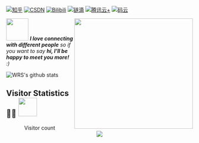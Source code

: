 [![知乎](https://img.shields.io/badge/知乎-查看-blue)](https://www.zhihu.com/people/wang-rong-sheng-74)
[![CSDN](https://img.shields.io/badge/CSDN-查看-red)](https://blog.csdn.net/u014297502?spm=1000.2115.3001.5113)
[![Bilibili](https://img.shields.io/badge/Bilibili-查看-pink)](https://space.bilibili.com/383478933)
[![链滴](https://img.shields.io/badge/链滴-查看-orange)](https://ld246.com/member/WangRongsheng)
[![腾讯云+](https://img.shields.io/badge/腾讯云%2B-查看-lightgrey)](https://cloud.tencent.com/developer/user/4161138)
[![码云](https://img.shields.io/badge/码云-查看-yellow)](https://gitee.com/niceWangRongsheng)

<img align='right' src="https://github.com/abhisheknaiidu/abhisheknaiidu/blob/master/code.gif?raw=true" width="320" height="300">

<img src="https://media.giphy.com/media/LnQjpWaON8nhr21vNW/giphy.gif" width="60"> <em><b>I love connecting with different people</b> so if you want to say <b>hi, I'll be happy to meet you more!</b> :)</em>


![WRS's github stats](https://github-readme-stats.vercel.app/api?username=WangRongsheng&show_icons=true&theme=vue&count_private=true)


## Visitor Statistics 👨‍💻 <img src="https://media.giphy.com/media/mGcNjsfWAjY5AEZNw6/giphy.gif" width="50">

<p align="center"> 
  Visitor count<br>
  <img src="https://profile-counter.glitch.me/WangRongsheng/count.svg" />
</p>


